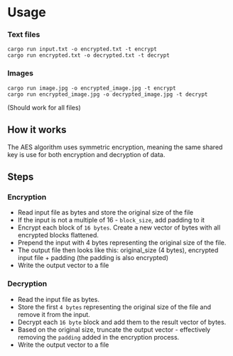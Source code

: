 # Usage

### Text files

`cargo run input.txt -o encrypted.txt -t encrypt` <br>
`cargo run encrypted.txt -o decrypted.txt -t decrypt`

### Images

`cargo run image.jpg -o encrypted_image.jpg -t encrypt` <br>
`cargo run encrypted_image.jpg -o decrypted_image.jpg -t decrypt`

(Should work for all files)

## How it works
The AES algorithm uses symmetric encryption, meaning the same shared key is use for both encryption and decryption of data. 

## Steps

### Encryption

* Read input file as bytes and store the original size of the file
* If the input is not a multiple of 16 - `block_size`, add padding to it
* Encrypt each block of `16 bytes`. Create a new vector of bytes with all encrypted blocks flattened. 
* Prepend the input with 4 bytes representing the original size of the file. 
* The output file then looks like this: original_size (4 bytes), encrypted input file + padding (the padding is also encrypted)
* Write the output vector to a file

### Decryption
* Read the input file as bytes.
* Store the first `4 bytes` representing the original size of the file and remove it from the input. 
* Decrypt each `16 byte` block and add them to the result vector of bytes. 
* Based on the original size, truncate the output vector - effectively removing the `padding` added in the encryption process.
* Write the output vector to a file
